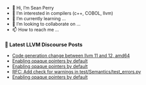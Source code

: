 - 👋 Hi, I’m Sean Perry
- 👀 I’m interested in compilers (c++, COBOL, llvm)
- 🌱 I’m currently learning ...
- 💞️ I’m looking to collaborate on ...
- 📫 How to reach me ...

<!---
s66perry/s66perry is a ✨ special ✨ repository because its `README.md` (this file) appears on your GitHub profile.
You can click the Preview link to take a look at your changes.
--->
### 📕 Latest LLVM Discourse Posts

<!-- DISCOURSE-LLVM:START -->
- [Code generation change between llvm 11 and 12, amd64](https://discourse.llvm.org/t/code-generation-change-between-llvm-11-and-12-amd64/62573#post_4)
- [Enabling opaque pointers by default](https://discourse.llvm.org/t/enabling-opaque-pointers-by-default/61322?page=2#post_28)
- [Enabling opaque pointers by default](https://discourse.llvm.org/t/enabling-opaque-pointers-by-default/61322?page=2#post_27)
- [RFC: Add check for warnings in test/Semantics/test_errors.py](https://discourse.llvm.org/t/rfc-add-check-for-warnings-in-test-semantics-test-errors-py/62577#post_6)
- [Enabling opaque pointers by default](https://discourse.llvm.org/t/enabling-opaque-pointers-by-default/61322?page=2#post_26)
<!-- DISCOURSE-LLVM:END -->
